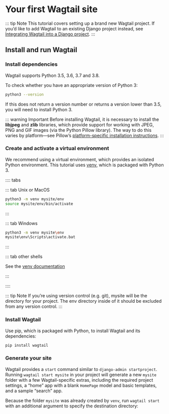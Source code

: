 # Your first Wagtail site

::: tip Note
This tutorial covers setting up a brand new Wagtail project. If you’d like to add Wagtail to an existing Django project instead, see [Integrating Wagtail into a Django project](/somelink).
:::

## Install and run Wagtail

### Install dependencies

Wagtail supports Python 3.5, 3.6, 3.7 and 3.8.

To check whether you have an appropriate version of Python 3:

```bash
python3 --version
```

If this does not return a version number or returns a version lower than 3.5, you will need to install Python 3.

::: warning Important
Before installing Wagtail, it is necessary to install the **libjpeg** and **zlib** libraries, which provide support for working with JPEG, PNG and GIF images (via the Python Pillow library). The way to do this varies by platform—see Pillow’s [platform-specific installation instructions](link-here).
:::

### Create and activate a virtual environment

We recommend using a virtual environment, which provides an isolated Python environment. This tutorial uses [venv](https://docs.python.org/3/tutorial/venv.html), which is packaged with Python 3.

:::: tabs


::: tab Unix or MacOS

```bash
python3 -m venv mysite/env
source mysite/env/bin/activate
```

:::

::: tab Windows

```bash
python3 -m venv mysite\env
mysite\env\Scripts\activate.bat
```

:::

::: tab other shells

See the [venv documentation](https://docs.python.org/3/library/venv.html)

:::

::::

::: tip Note
If you’re using version control (e.g. git), mysite will be the directory for your project. The env directory inside of it should be excluded from any version control.
:::

### Install Wagtail

Use pip, which is packaged with Python, to install Wagtail and its dependencies:

```bash
pip install wagtail
```

### Generate your site

Wagtail provides a `start` command similar to `django-admin startproject`. Running `wagtail start mysite` in your project will generate a new `mysite` folder with a few Wagtail-specific extras, including the required project settings, a “home” app with a blank `HomePage` model and basic templates, and a sample “search” app.

Because the folder `mysite` was already created by `venv`, run `wagtail start` with an additional argument to specify the destination directory: